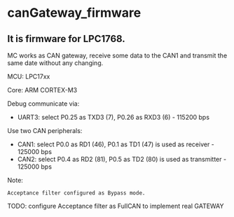 # canGateway_firmware

## It is firmware for LPC1768.
MC works as CAN gateway, receive some data to the CAN1 and transmit the same date without any changing.


MCU: LPC17xx

Core: ARM CORTEX-M3

Debug communicate via: 
- UART3: select P0.25 as TXD3 (7), P0.26 as RXD3 (6) - 115200 bps

Use two CAN peripherals: 
- CAN1: select P0.0 as RD1 (46), P0.1 as TD1 (47) is used as receiver - 125000 bps
- CAN2: select P0.4 as RD2 (81), P0.5 as TD2 (80) is used as transmitter - 125000 bps

Note:

	Acceptance filter configured as Bypass mode.
	
  TODO: configure Acceptance filter as FullCAN to implement real GATEWAY
